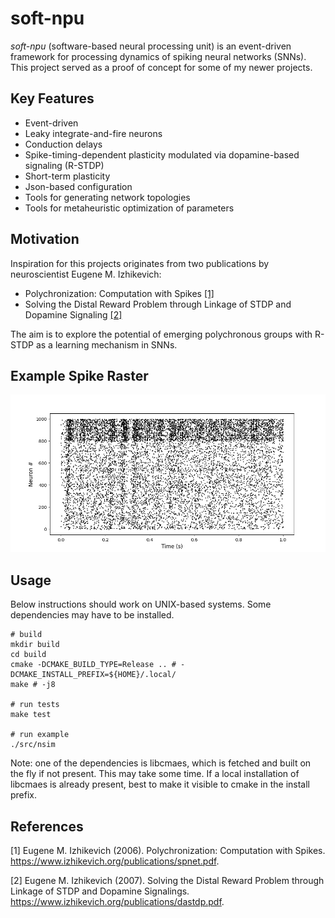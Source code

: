 # soft-npu
*soft-npu* (software-based neural processing unit) is an event-driven framework for processing dynamics of spiking neural networks (SNNs).
This project served as a proof of concept for some of my newer projects.

## Key Features

* Event-driven
* Leaky integrate-and-fire neurons
* Conduction delays
* Spike-timing-dependent plasticity modulated via dopamine-based signaling (R-STDP)
* Short-term plasticity
* Json-based configuration
* Tools for generating network topologies
* Tools for metaheuristic optimization of parameters

## Motivation
Inspiration for this projects originates from two publications by neuroscientist Eugene M. Izhikevich:
* Polychronization: Computation with Spikes [[1]](#1)
* Solving the Distal Reward Problem through Linkage of STDP and Dopamine Signaling [[2]](#2)

The aim is to explore the potential of emerging polychronous groups with R-STDP as a learning mechanism in SNNs.

## Example Spike Raster

![plot](./images/ExampleSpikeRaster.png)

## Usage
Below instructions should work on UNIX-based systems. Some dependencies may have to be installed.

```
# build
mkdir build
cd build
cmake -DCMAKE_BUILD_TYPE=Release .. # -DCMAKE_INSTALL_PREFIX=${HOME}/.local/
make # -j8

# run tests
make test

# run example
./src/nsim
```
Note: one of the dependencies is libcmaes, which is fetched and built on the fly if not present. This may take some time. If a local installation of libcmaes is already present, best to make it visible to cmake in the install prefix.

## References
<a id="1">[1]</a> 
Eugene M. Izhikevich (2006). Polychronization: Computation with Spikes. https://www.izhikevich.org/publications/spnet.pdf.

<a id="2">[2]</a> 
Eugene M. Izhikevich (2007). Solving the Distal Reward Problem through Linkage of STDP and Dopamine Signalings. https://www.izhikevich.org/publications/dastdp.pdf.
